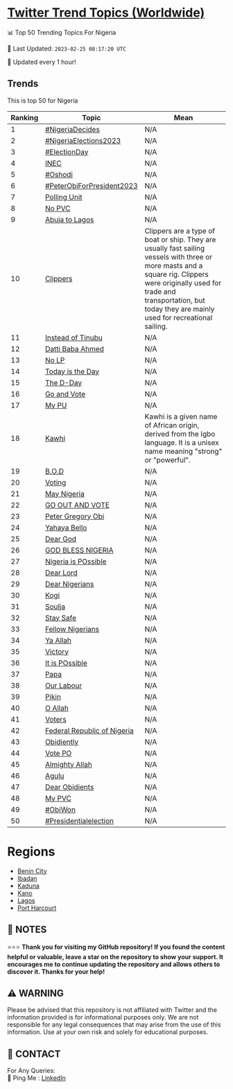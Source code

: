 [Twitter Trend Topics (Worldwide)](https://github.com/ErcinDedeoglu/Twitter-Trend-Topics)
==========


📊 Top 50 Trending Topics For Nigeria

📆 Last Updated: `2023-02-25 08:17:20 UTC`

🔧 Updated every 1 hour!


## Trends

This is top 50 for Nigeria

| Ranking | Topic | Mean |
| ------- | ------------ | ------------ |
| 1 | [#NigeriaDecides](http://twitter.com/search?q=%23NigeriaDecides) | N/A |
| 2 | [#NigeriaElections2023](http://twitter.com/search?q=%23NigeriaElections2023) | N/A |
| 3 | [#ElectionDay](http://twitter.com/search?q=%23ElectionDay) | N/A |
| 4 | [INEC](http://twitter.com/search?q=INEC) | N/A |
| 5 | [#Oshodi](http://twitter.com/search?q=%23Oshodi) | N/A |
| 6 | [#PeterObiForPresident2023](http://twitter.com/search?q=%23PeterObiForPresident2023) | N/A |
| 7 | [Polling Unit](http://twitter.com/search?q=Polling+Unit) | N/A |
| 8 | [No PVC](http://twitter.com/search?q=No+PVC) | N/A |
| 9 | [Abuja to Lagos](http://twitter.com/search?q=Abuja+to+Lagos) | N/A |
| 10 | [Clippers](http://twitter.com/search?q=Clippers) | Clippers are a type of boat or ship. They are usually fast sailing vessels with three or more masts and a square rig. Clippers were originally used for trade and transportation, but today they are mainly used for recreational sailing. |
| 11 | [Instead of Tinubu](http://twitter.com/search?q=Instead+of+Tinubu) | N/A |
| 12 | [Datti Baba Ahmed](http://twitter.com/search?q=Datti+Baba+Ahmed) | N/A |
| 13 | [No LP](http://twitter.com/search?q=No+LP) | N/A |
| 14 | [Today is the Day](http://twitter.com/search?q=Today+is+the+Day) | N/A |
| 15 | [The D-Day](http://twitter.com/search?q=The+D-Day) | N/A |
| 16 | [Go and Vote](http://twitter.com/search?q=Go+and+Vote) | N/A |
| 17 | [My PU](http://twitter.com/search?q=My+PU) | N/A |
| 18 | [Kawhi](http://twitter.com/search?q=Kawhi) | Kawhi is a given name of African origin, derived from the Igbo language. It is a unisex name meaning "strong" or "powerful". |
| 19 | [B.O.D](http://twitter.com/search?q=B.O.D) | N/A |
| 20 | [Voting](http://twitter.com/search?q=Voting) | N/A |
| 21 | [May Nigeria](http://twitter.com/search?q=May+Nigeria) | N/A |
| 22 | [GO OUT AND VOTE](http://twitter.com/search?q=GO+OUT+AND+VOTE) | N/A |
| 23 | [Peter Gregory Obi](http://twitter.com/search?q=Peter+Gregory+Obi) | N/A |
| 24 | [Yahaya Bello](http://twitter.com/search?q=Yahaya+Bello) | N/A |
| 25 | [Dear God](http://twitter.com/search?q=Dear+God) | N/A |
| 26 | [GOD BLESS NIGERIA](http://twitter.com/search?q=GOD+BLESS+NIGERIA) | N/A |
| 27 | [Nigeria is POssible](http://twitter.com/search?q=Nigeria+is+POssible) | N/A |
| 28 | [Dear Lord](http://twitter.com/search?q=Dear+Lord) | N/A |
| 29 | [Dear Nigerians](http://twitter.com/search?q=Dear+Nigerians) | N/A |
| 30 | [Kogi](http://twitter.com/search?q=Kogi) | N/A |
| 31 | [Soulja](http://twitter.com/search?q=Soulja) | N/A |
| 32 | [Stay Safe](http://twitter.com/search?q=Stay+Safe) | N/A |
| 33 | [Fellow Nigerians](http://twitter.com/search?q=Fellow+Nigerians) | N/A |
| 34 | [Ya Allah](http://twitter.com/search?q=Ya+Allah) | N/A |
| 35 | [Victory](http://twitter.com/search?q=Victory) | N/A |
| 36 | [It is POssible](http://twitter.com/search?q=It+is+POssible) | N/A |
| 37 | [Papa](http://twitter.com/search?q=Papa) | N/A |
| 38 | [Our Labour](http://twitter.com/search?q=Our+Labour) | N/A |
| 39 | [Pikin](http://twitter.com/search?q=Pikin) | N/A |
| 40 | [O Allah](http://twitter.com/search?q=O+Allah) | N/A |
| 41 | [Voters](http://twitter.com/search?q=Voters) | N/A |
| 42 | [Federal Republic of Nigeria](http://twitter.com/search?q=Federal+Republic+of+Nigeria) | N/A |
| 43 | [Obidiently](http://twitter.com/search?q=Obidiently) | N/A |
| 44 | [Vote PO](http://twitter.com/search?q=Vote+PO) | N/A |
| 45 | [Almighty Allah](http://twitter.com/search?q=Almighty+Allah) | N/A |
| 46 | [Agulu](http://twitter.com/search?q=Agulu) | N/A |
| 47 | [Dear Obidients](http://twitter.com/search?q=Dear+Obidients) | N/A |
| 48 | [My PVC](http://twitter.com/search?q=My+PVC) | N/A |
| 49 | [#ObiWon](http://twitter.com/search?q=%23ObiWon) | N/A |
| 50 | [#Presidentialelection](http://twitter.com/search?q=%23Presidentialelection) | N/A |



# Regions

* [Benin City](</Nigeria/Benin City.md>)
* [Ibadan](</Nigeria/Ibadan.md>)
* [Kaduna](</Nigeria/Kaduna.md>)
* [Kano](</Nigeria/Kano.md>)
* [Lagos](</Nigeria/Lagos.md>)
* [Port Harcourt](</Nigeria/Port Harcourt.md>)



## 📝 NOTES

⭐⭐⭐ **Thank you for visiting my GitHub repository! If you found the content helpful or valuable, leave a star on the repository to show your support. It encourages me to continue updating the repository and allows others to discover it. Thanks for your help!**


## ⚠️ WARNING

Please be advised that this repository is not affiliated with Twitter and the information provided is for informational purposes only. We are not responsible for any legal consequences that may arise from the use of this information. Use at your own risk and solely for educational purposes.


## 📨 CONTACT

 For Any Queries:  
            🏓 Ping Me : [LinkedIn](https://www.linkedin.com/in/ercindedeoglu/)
